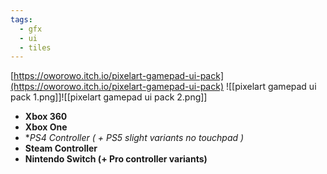 ```yaml
---
tags:
  - gfx
  - ui
  - tiles
---
```

[https://oworowo.itch.io/pixelart-gamepad-ui-pack](https://oworowo.itch.io/pixelart-gamepad-ui-pack)
![[pixelart gamepad ui pack 1.png]]![[pixelart gamepad ui pack 2.png]]
- **Xbox 360**
- **Xbox One**
- **PS4 Controller ( + PS5 slight variants *no touchpad )**
- **Steam Controller**
- **Nintendo Switch (+ Pro controller variants)**